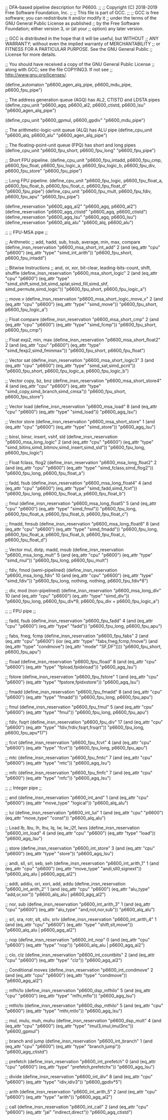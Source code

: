 ;; DFA-based pipeline description for P6600.
;;
;; Copyright (C) 2018-2019 Free Software Foundation, Inc.
;;
;; This file is part of GCC.
;;
;; GCC is free software; you can redistribute it and/or modify it
;; under the terms of the GNU General Public License as published
;; by the Free Software Foundation; either version 3, or (at your
;; option) any later version.

;; GCC is distributed in the hope that it will be useful, but WITHOUT
;; ANY WARRANTY; without even the implied warranty of MERCHANTABILITY
;; or FITNESS FOR A PARTICULAR PURPOSE.  See the GNU General Public
;; License for more details.

;; You should have received a copy of the GNU General Public License
;; along with GCC; see the file COPYING3.  If not see
;; <http://www.gnu.org/licenses/>.

(define_automaton "p6600_agen_alq_pipe, p6600_mdu_pipe, p6600_fpu_pipe")

;; The address generation queue (AGQ) has AL2, CTISTD and LDSTA pipes
(define_cpu_unit "p6600_agq, p6600_al2, p6600_ctistd, p6600_lsu"
		 "p6600_agen_alq_pipe")

(define_cpu_unit "p6600_gpmul, p6600_gpdiv" "p6600_mdu_pipe")

;; The arithmetic-logic-unit queue (ALQ) has ALU pipe
(define_cpu_unit "p6600_alq, p6600_alu" "p6600_agen_alq_pipe")

;; The floating-point-unit queue (FPQ) has short and long pipes
(define_cpu_unit "p6600_fpu_short, p6600_fpu_long" "p6600_fpu_pipe")

;; Short FPU pipeline.
(define_cpu_unit "p6600_fpu_intadd, p6600_fpu_cmp, p6600_fpu_float,
		  p6600_fpu_logic_a, p6600_fpu_logic_b, p6600_fpu_div,
		  p6600_fpu_store" "p6600_fpu_pipe")

;; Long FPU pipeline.
(define_cpu_unit "p6600_fpu_logic, p6600_fpu_float_a, p6600_fpu_float_b,
		  p6600_fpu_float_c, p6600_fpu_float_d" "p6600_fpu_pipe")
(define_cpu_unit "p6600_fpu_mult, p6600_fpu_fdiv, p6600_fpu_apu" "p6600_fpu_pipe")

(define_reservation "p6600_agq_al2" "p6600_agq, p6600_al2")
(define_reservation "p6600_agq_ctistd" "p6600_agq, p6600_ctistd")
(define_reservation "p6600_agq_lsu" "p6600_agq, p6600_lsu")
(define_reservation "p6600_alq_alu" "p6600_alq, p6600_alu")

;;
;; FPU-MSA pipe
;;

;; Arithmetic
;; add, hadd, sub, hsub, average, min, max, compare
(define_insn_reservation "p6600_msa_short_int_add" 2
  (and (eq_attr "cpu" "p6600")
       (eq_attr "type" "simd_int_arith"))
  "p6600_fpu_short, p6600_fpu_intadd")

;; Bitwise Instructions
;; and, or, xor, bit-clear, leading-bits-count, shift, shuffle
(define_insn_reservation "p6600_msa_short_logic" 2
  (and (eq_attr "cpu" "p6600")
       (eq_attr "type" "simd_shift,simd_bit,simd_splat,simd_fill,simd_shf,
			simd_permute,simd_logic"))
  "p6600_fpu_short, p6600_fpu_logic_a")

;; move.v
(define_insn_reservation "p6600_msa_short_logic_move_v" 2
  (and (eq_attr "cpu" "p6600")
       (eq_attr "type" "simd_move"))
  "p6600_fpu_short, p6600_fpu_logic_a")

;; Float compare
(define_insn_reservation "p6600_msa_short_cmp" 2
  (and (eq_attr "cpu" "p6600")
       (eq_attr "type" "simd_fcmp"))
  "p6600_fpu_short, p6600_fpu_cmp")

;; Float exp2, min, max
(define_insn_reservation "p6600_msa_short_float2" 2
  (and (eq_attr "cpu" "p6600")
       (eq_attr "type" "simd_fexp2,simd_fminmax"))
  "p6600_fpu_short, p6600_fpu_float")

;; Vector sat
(define_insn_reservation "p6600_msa_short_logic3" 3
  (and (eq_attr "cpu" "p6600")
       (eq_attr "type" "simd_sat,simd_pcnt"))
  "p6600_fpu_short, p6600_fpu_logic_a, p6600_fpu_logic_b")

;; Vector copy, bz, bnz
(define_insn_reservation "p6600_msa_short_store4" 4
  (and (eq_attr "cpu" "p6600")
       (eq_attr "type" "simd_copy,simd_branch,simd_cmsa"))
  "p6600_fpu_short, p6600_fpu_store")

;; Vector load
(define_insn_reservation "p6600_msa_load" 8
  (and (eq_attr "cpu" "p6600")
       (eq_attr "type" "simd_load"))
  "p6600_agq_lsu")

;; Vector store
(define_insn_reservation "p6600_msa_short_store" 1
  (and (eq_attr "cpu" "p6600")
       (eq_attr "type" "simd_store"))
  "p6600_agq_lsu")

;; binsl, binsr, insert, vshf, sld
(define_insn_reservation "p6600_msa_long_logic" 2
  (and (eq_attr "cpu" "p6600")
       (eq_attr "type" "simd_bitins,simd_bitmov,simd_insert,simd_sld"))
  "p6600_fpu_long, p6600_fpu_logic")

;; Float fclass, flog2
(define_insn_reservation "p6600_msa_long_float2" 2
  (and (eq_attr "cpu" "p6600")
       (eq_attr "type" "simd_fclass,simd_flog2"))
  "p6600_fpu_long, p6600_fpu_float_a")

;; fadd, fsub
(define_insn_reservation "p6600_msa_long_float4" 4
  (and (eq_attr "cpu" "p6600")
       (eq_attr "type" "simd_fadd,simd_fcvt"))
  "p6600_fpu_long, p6600_fpu_float_a, p6600_fpu_float_b")

;; fmul
(define_insn_reservation "p6600_msa_long_float5" 5
  (and (eq_attr "cpu" "p6600")
       (eq_attr "type" "simd_fmul"))
  "p6600_fpu_long, p6600_fpu_float_a, p6600_fpu_float_b, p6600_fpu_float_c")

;; fmadd, fmsub
(define_insn_reservation "p6600_msa_long_float8" 8
  (and (eq_attr "cpu" "p6600")
       (eq_attr "type" "simd_fmadd"))
  "p6600_fpu_long, p6600_fpu_float_a,
   p6600_fpu_float_b, p6600_fpu_float_c, p6600_fpu_float_d")

;; Vector mul, dotp, madd, msub
(define_insn_reservation "p6600_msa_long_mult" 5
  (and (eq_attr "cpu" "p6600")
       (eq_attr "type" "simd_mul"))
  "p6600_fpu_long, p6600_fpu_mult")

;; fdiv, fmod (semi-pipelined)
(define_insn_reservation "p6600_msa_long_fdiv" 10
  (and (eq_attr "cpu" "p6600")
       (eq_attr "type" "simd_fdiv"))
  "p6600_fpu_long, nothing, nothing, p6600_fpu_fdiv*8")

;; div, mod (non-pipelined)
(define_insn_reservation "p6600_msa_long_div" 10
  (and (eq_attr "cpu" "p6600")
       (eq_attr "type" "simd_div"))
  "p6600_fpu_long, p6600_fpu_div*9, p6600_fpu_div + p6600_fpu_logic_a")

;;
;; FPU pipe
;;

;; fadd, fsub
(define_insn_reservation "p6600_fpu_fadd" 4
  (and (eq_attr "cpu" "p6600")
       (eq_attr "type" "fadd"))
  "p6600_fpu_long, p6600_fpu_apu")

;; fabs, fneg, fcmp
(define_insn_reservation "p6600_fpu_fabs" 2
  (and (eq_attr "cpu" "p6600")
       (ior (eq_attr "type" "fabs,fneg,fcmp,fmove")
	   (and (eq_attr "type" "condmove")
		(eq_attr "mode" "SF,DF"))))
  "p6600_fpu_short, p6600_fpu_apu")

;; fload
(define_insn_reservation "p6600_fpu_fload" 8
  (and (eq_attr "cpu" "p6600")
       (eq_attr "type" "fpload,fpidxload"))
  "p6600_agq_lsu")

;; fstore
(define_insn_reservation "p6600_fpu_fstore" 1
  (and (eq_attr "cpu" "p6600")
       (eq_attr "type" "fpstore,fpidxstore"))
  "p6600_agq_lsu")

;; fmadd
(define_insn_reservation "p6600_fpu_fmadd" 8
  (and (eq_attr "cpu" "p6600")
       (eq_attr "type" "fmadd"))
  "p6600_fpu_long, p6600_fpu_apu")

;; fmul
(define_insn_reservation "p6600_fpu_fmul" 5
  (and (eq_attr "cpu" "p6600")
       (eq_attr "type" "fmul"))
  "p6600_fpu_long, p6600_fpu_apu")

;; fdiv, fsqrt
(define_insn_reservation "p6600_fpu_div" 17
  (and (eq_attr "cpu" "p6600")
       (eq_attr "type" "fdiv,frdiv,fsqrt,frsqrt"))
  "p6600_fpu_long, p6600_fpu_apu*17")

;; fcvt
(define_insn_reservation "p6600_fpu_fcvt" 4
  (and (eq_attr "cpu" "p6600")
       (eq_attr "type" "fcvt"))
  "p6600_fpu_long, p6600_fpu_apu")

;; mtc
(define_insn_reservation "p6600_fpu_fmtc" 7
  (and (eq_attr "cpu" "p6600")
       (eq_attr "type" "mtc"))
  "p6600_agq_lsu")

;; mfc
(define_insn_reservation "p6600_fpu_fmfc" 7
  (and (eq_attr "cpu" "p6600")
       (eq_attr "type" "mfc"))
  "p6600_agq_lsu")

;;
;; Integer pipe
;;

;; and
(define_insn_reservation "p6600_int_and" 1
  (and (eq_attr "cpu" "p6600")
       (eq_attr "move_type" "logical"))
  "p6600_alq_alu")

;; lui
(define_insn_reservation "p6600_int_lui" 1
  (and (eq_attr "cpu" "p6600")
       (eq_attr "move_type" "const"))
  "p6600_alq_alu")

;; Load lb, lbu, lh, lhu, lq, lw, lw_i2f, lwxs
(define_insn_reservation "p6600_int_load" 4
  (and (eq_attr "cpu" "p6600")
       (eq_attr "type" "load"))
  "p6600_agq_lsu")

;; store
(define_insn_reservation "p6600_int_store" 3
  (and (eq_attr "cpu" "p6600")
       (eq_attr "type" "store"))
  "p6600_agq_lsu")

;; andi, sll, srl, seb, seh
(define_insn_reservation "p6600_int_arith_1" 1
  (and (eq_attr "cpu" "p6600")
       (eq_attr "move_type" "andi,sll0,signext"))
  "p6600_alq_alu | p6600_agq_al2")

;; addi, addiu, ori, xori, add, addu
(define_insn_reservation "p6600_int_arith_2" 1
  (and (eq_attr "cpu" "p6600")
       (eq_attr "alu_type" "add,or,xor"))
  "p6600_alq_alu | p6600_agq_al2")

;; nor, sub
(define_insn_reservation "p6600_int_arith_3" 1
  (and (eq_attr "cpu" "p6600")
       (eq_attr "alu_type" "and,not,nor,sub"))
  "p6600_alq_alu")

;; srl, sra, rotr, slt, sllv, srlv
(define_insn_reservation "p6600_int_arith_4" 1
  (and (eq_attr "cpu" "p6600")
       (eq_attr "type" "shift,slt,move"))
  "p6600_alq_alu | p6600_agq_al2")

;; nop
(define_insn_reservation "p6600_int_nop" 0
  (and (eq_attr "cpu" "p6600")
       (eq_attr "type" "nop"))
  "p6600_alq_alu | p6600_agq_al2")

;; clo, clz
(define_insn_reservation "p6600_int_countbits" 2
  (and (eq_attr "cpu" "p6600")
       (eq_attr "type" "clz"))
  "p6600_agq_al2")

;; Conditional moves
(define_insn_reservation "p6600_int_condmove" 2
  (and (eq_attr "cpu" "p6600")
       (eq_attr "type" "condmove"))
  "p6600_agq_al2")

;; mfhi/lo
(define_insn_reservation "p6600_dsp_mfhilo" 5
  (and (eq_attr "cpu" "p6600")
       (eq_attr "type" "mfhi,mflo"))
  "p6600_agq_lsu")

;; mthi/lo
(define_insn_reservation "p6600_dsp_mthilo" 5
  (and (eq_attr "cpu" "p6600")
       (eq_attr "type" "mthi,mtlo"))
  "p6600_agq_lsu")

;; mul, mulu, muh, muhu
(define_insn_reservation "p6600_dsp_mult" 4
  (and (eq_attr "cpu" "p6600")
       (eq_attr "type" "imul3,imul,imul3nc"))
  "p6600_gpmul")

;; branch and jump
(define_insn_reservation "p6600_int_branch" 1
  (and (eq_attr "cpu" "p6600")
       (eq_attr "type" "branch,jump"))
  "p6600_agq_ctistd")

;; prefetch
(define_insn_reservation "p6600_int_prefetch" 0
  (and (eq_attr "cpu" "p6600")
       (eq_attr "type" "prefetch,prefetchx"))
  "p6600_agq_lsu")

;; divide
(define_insn_reservation "p6600_int_div" 8
  (and (eq_attr "cpu" "p6600")
       (eq_attr "type" "idiv,idiv3"))
  "p6600_gpdiv*5")

;; arith
(define_insn_reservation "p6600_int_arith_5" 2
  (and (eq_attr "cpu" "p6600")
       (eq_attr "type" "arith"))
  "p6600_agq_al2")

;; call
(define_insn_reservation "p6600_int_call" 2
  (and (eq_attr "cpu" "p6600")
       (eq_attr "jal" "indirect,direct"))
  "p6600_agq_ctistd")
